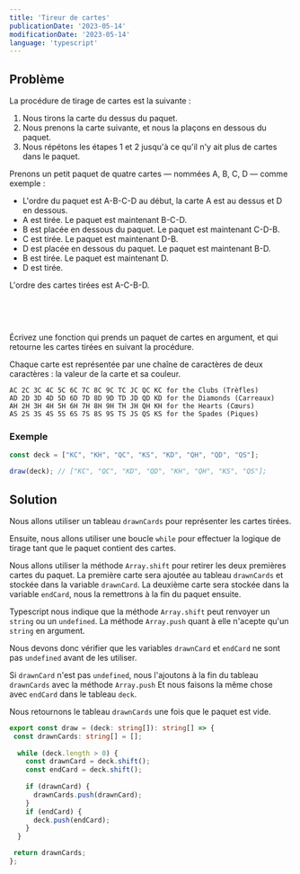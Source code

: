 ```yaml
---
title: 'Tireur de cartes'
publicationDate: '2023-05-14'
modificationDate: '2023-05-14'
language: 'typescript'
---
```


## Problème

La procédure de tirage de cartes est la suivante :

1. Nous tirons la carte du dessus du paquet.
1. Nous prenons la carte suivante, et nous la plaçons en dessous du paquet.
1. Nous répétons les étapes 1 et 2 jusqu'à ce qu'il n'y ait plus de cartes dans le paquet.

Prenons un petit paquet de quatre cartes — nommées A, B, C, D — comme exemple :

- L'ordre du paquet est A-B-C-D au début, la carte A est au dessus et D en dessous.
- A est tirée. Le paquet est maintenant B-C-D.
- B est placée en dessous du paquet. Le paquet est maintenant C-D-B.
- C est tirée. Le paquet est maintenant D-B.
- D est placée en dessous du paquet. Le paquet est maintenant B-D.
- B est tirée. Le paquet est maintenant D.
- D est tirée.

L'ordre des cartes tirées est A-C-B-D.

&nbsp;

&nbsp;

Écrivez une fonction qui prends un paquet de cartes en argument, et qui retourne les cartes tirées en suivant la procédure.

Chaque carte est représentée par une chaîne de caractères de deux caractères : la valeur de la carte et sa couleur.

```text
AC 2C 3C 4C 5C 6C 7C 8C 9C TC JC QC KC for the Clubs (Trèfles)
AD 2D 3D 4D 5D 6D 7D 8D 9D TD JD QD KD for the Diamonds (Carreaux)
AH 2H 3H 4H 5H 6H 7H 8H 9H TH JH QH KH for the Hearts (Cœurs)
AS 2S 3S 4S 5S 6S 7S 8S 9S TS JS QS KS for the Spades (Piques)
```

### Exemple

```typescript
const deck = ["KC", "KH", "QC", "KS", "KD", "QH", "QD", "QS"];

draw(deck); // ["KC", "QC", "KD", "QD", "KH", "QH", "KS", "QS"];
```

## Solution

Nous allons utiliser un tableau `drawnCards` pour représenter les cartes tirées.

Ensuite, nous allons utiliser une boucle `while` pour effectuer la logique de tirage tant que le paquet contient des cartes.

Nous allons utiliser la méthode `Array.shift` pour retirer les deux premières cartes du paquet. La première carte sera ajoutée au tableau `drawnCards` et stockée dans la variable `drawnCard`. La deuxième carte sera stockée dans la variable `endCard`, nous la remettrons à la fin du paquet ensuite.

Typescript nous indique que la méthode `Array.shift` peut renvoyer un `string` ou un `undefined`. La méthode `Array.push` quant à elle n'acepte qu'un `string` en argument.

Nous devons donc vérifier que les variables `drawnCard` et `endCard` ne sont pas `undefined` avant de les utiliser.

Si `drawnCard` n'est pas `undefined`, nous l'ajoutons à la fin du tableau `drawnCards` avec la méthode `Array.push` Et nous faisons la même chose avec `endCard` dans le tableau `deck`.

Nous retournons le tableau `drawnCards` une fois que le paquet est vide.

```typescript
export const draw = (deck: string[]): string[] => {
 const drawnCards: string[] = [];
  
  while (deck.length > 0) {
    const drawnCard = deck.shift();
    const endCard = deck.shift();
    
    if (drawnCard) {
      drawnCards.push(drawnCard);
    }
    if (endCard) {
      deck.push(endCard);
    }
  }

 return drawnCards;
};
```
